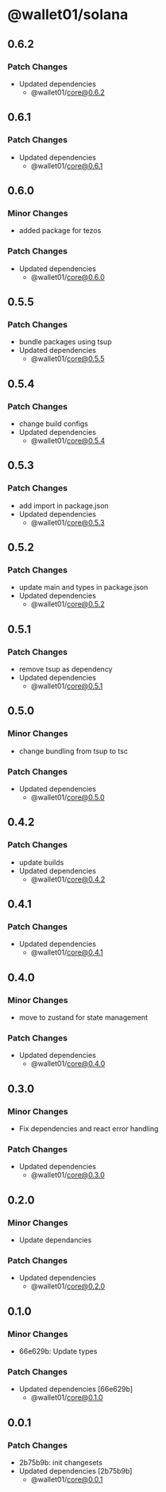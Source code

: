 # @wallet01/solana

## 0.6.2

### Patch Changes

- Updated dependencies
  - @wallet01/core@0.6.2

## 0.6.1

### Patch Changes

- Updated dependencies
  - @wallet01/core@0.6.1

## 0.6.0

### Minor Changes

- added package for tezos

### Patch Changes

- Updated dependencies
  - @wallet01/core@0.6.0

## 0.5.5

### Patch Changes

- bundle packages using tsup
- Updated dependencies
  - @wallet01/core@0.5.5

## 0.5.4

### Patch Changes

- change build configs
- Updated dependencies
  - @wallet01/core@0.5.4

## 0.5.3

### Patch Changes

- add import in package.json
- Updated dependencies
  - @wallet01/core@0.5.3

## 0.5.2

### Patch Changes

- update main and types in package.json
- Updated dependencies
  - @wallet01/core@0.5.2

## 0.5.1

### Patch Changes

- remove tsup as dependency
- Updated dependencies
  - @wallet01/core@0.5.1

## 0.5.0

### Minor Changes

- change bundling from tsup to tsc

### Patch Changes

- Updated dependencies
  - @wallet01/core@0.5.0

## 0.4.2

### Patch Changes

- update builds
- Updated dependencies
  - @wallet01/core@0.4.2

## 0.4.1

### Patch Changes

- Updated dependencies
  - @wallet01/core@0.4.1

## 0.4.0

### Minor Changes

- move to zustand for state management

### Patch Changes

- Updated dependencies
  - @wallet01/core@0.4.0

## 0.3.0

### Minor Changes

- Fix dependencies and react error handling

### Patch Changes

- Updated dependencies
  - @wallet01/core@0.3.0

## 0.2.0

### Minor Changes

- Update dependancies

### Patch Changes

- Updated dependencies
  - @wallet01/core@0.2.0

## 0.1.0

### Minor Changes

- 66e629b: Update types

### Patch Changes

- Updated dependencies [66e629b]
  - @wallet01/core@0.1.0

## 0.0.1

### Patch Changes

- 2b75b9b: init changesets
- Updated dependencies [2b75b9b]
  - @wallet01/core@0.0.1
